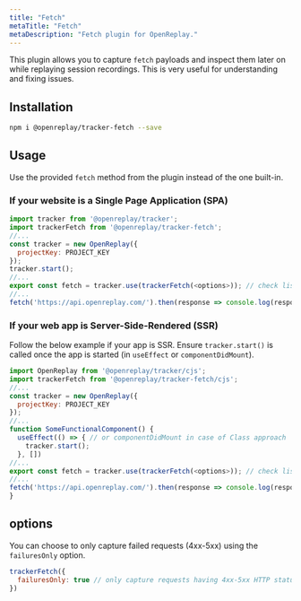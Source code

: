 ```yaml
---
title: "Fetch"
metaTitle: "Fetch"
metaDescription: "Fetch plugin for OpenReplay."
---
```


This plugin allows you to capture `fetch` payloads and inspect them later on while replaying session recordings. This is very useful for understanding and fixing issues.

## Installation

```bash
npm i @openreplay/tracker-fetch --save
```

## Usage

Use the provided `fetch` method from the plugin instead of the one built-in.

### If your website is a Single Page Application (SPA)

```js
import tracker from '@openreplay/tracker';
import trackerFetch from '@openreplay/tracker-fetch';
//...
const tracker = new OpenReplay({
  projectKey: PROJECT_KEY
});
tracker.start();
//...
export const fetch = tracker.use(trackerFetch(<options>)); // check list of available options below
//...
fetch('https://api.openreplay.com/').then(response => console.log(response.json()));
```

### If your web app is Server-Side-Rendered (SSR)

Follow the below example if your app is SSR. Ensure `tracker.start()` is called once the app is started (in `useEffect` or `componentDidMount`).

```js
import OpenReplay from '@openreplay/tracker/cjs';
import trackerFetch from '@openreplay/tracker-fetch/cjs';
//...
const tracker = new OpenReplay({
  projectKey: PROJECT_KEY
});
//...
function SomeFunctionalComponent() {
  useEffect(() => { // or componentDidMount in case of Class approach
    tracker.start();
  }, [])
//...
export const fetch = tracker.use(trackerFetch(<options>)); // check list of available options below
//...
fetch('https://api.openreplay.com/').then(response => console.log(response.json()));
}
```

## options

You can choose to only capture failed requests (4xx-5xx) using the `failuresOnly` option.

```js
trackerFetch({
  failuresOnly: true // only capture requests having 4xx-5xx HTTP status code (defaults to false)
})
```
